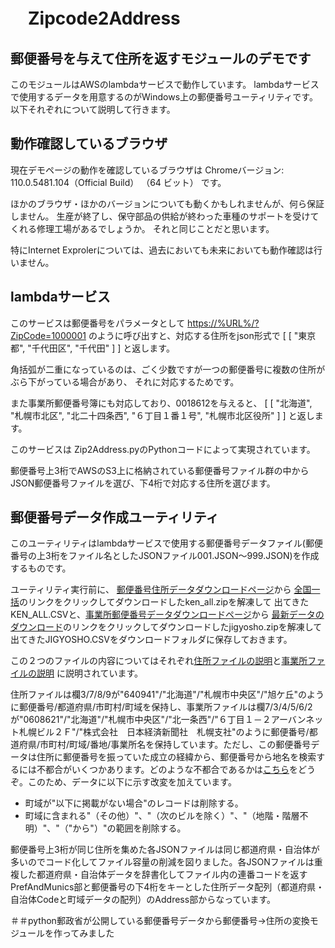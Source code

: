 # 　Zipcode2Address

## 郵便番号を与えて住所を返すモジュールのデモです

このモジュールはAWSのlambdaサービスで動作しています。
lambdaサービスで使用するデータを用意するのがWindows上の郵便番号ユーティリティです。
以下それぞれについて説明して行きます。

## 動作確認しているブラウザ

現在デモページの動作を確認しているブラウザは
Chromeバージョン: 110.0.5481.104（Official Build） （64 ビット）
です。

ほかのブラウザ・ほかのバージョンについても動くかもしれませんが、何ら保証しません。
生産が終了し、保守部品の供給が終わった車種のサポートを受けてくれる修理工場があるでしょうか。
それと同じことだと思います。

特にInternet Exprolerについては、過去においても未来においても動作確認は行いません。

## lambdaサービス

このサービスは郵便番号をパラメータとして
<https://%URL%/?ZipCode=1000001>
のように呼び出すと、対応する住所をjson形式で
[
  [
    "東京都",
    "千代田区",
    "千代田"
  ]
]
と返します。

角括弧が二重になっているのは、ごく少数ですが一つの郵便番号に複数の住所がぶら下がっている場合があり、
それに対応するためです。

また事業所郵便番号簿にも対応しており、0018612を与えると、
[
  [
    "北海道",
    "札幌市北区",
    "北二十四条西",
    "６丁目１番１号",
    "札幌市北区役所"
  ]
]
と返します。

このサービスは Zip2Address.pyのPythonコードによって実現されています。

郵便番号上3桁でAWSのS3上に格納されている郵便番号ファイル群の中からJSON郵便番号ファイルを選び、下4桁で対応する住所を選びます。

## 郵便番号データ作成ユーティリティ

このユーティリティはlambdaサービスで使用する郵便番号データファイル(郵便番号の上3桁をファイル名としたJSONファイル001.JSON〜999.JSON)を作成するものです。

ユーティリティ実行前に、
[郵便番号住所データダウンロードページ](https://www.post.japanpost.jp/zipcode/dl/kogaki-zip.html)から
[全国一括](https://www.post.japanpost.jp/zipcode/dl/kogaki/zip/ken_all.zip)のリンクをクリックしてダウンロードしたken_all.zipを解凍して
出てきたKEN_ALL.CSVと、[事業所郵便番号データダウンロードページ](https://www.post.japanpost.jp/zipcode/dl/jigyosyo/index-zip.html)から
[最新データのダウンロード](https://www.post.japanpost.jp/zipcode/dl/jigyosyo/zip/jigyosyo.zip)のリンクをクリックしてダウンロードしたjigyosho.zipを解凍して
出てきたJIGYOSHO.CSVをダウンロードフォルダに保存しておきます。

この２つのファイルの内容についてはそれぞれ[住所ファイルの説明](https://www.post.japanpost.jp/zipcode/dl/readme.html)と[事業所ファイルの説明](https://www.post.japanpost.jp/zipcode/dl/jigyosyo/readme.html)
に説明されています。

住所ファイルは欄3/7/8/9が"640941"/"北海道"/"札幌市中央区"/"旭ケ丘"のように郵便番号/都道府県/市町村/町域を保持し、事業所ファイルは欄7/3/4/5/6/2が"0608621"/"北海道"/"札幌市中央区"/"北一条西"/"６丁目１－２アーバンネット札幌ビル２Ｆ"/"株式会社　日本経済新聞社　札幌支社"のように郵便番号/都道府県/市町村/町域/番地/事業所名を保持しています。ただし、この郵便番号データは住所に郵便番号を振っていた成立の経緯から、郵便番号から地名を検索するには不都合がいくつかあります。どのような不都合であるかは[こちら](https://qiita.com/nanasess/items/0f0aeaa1f72f599b9142)をどうぞ。このため、データに以下に示す改変を加えています。

+ 町域が"以下に掲載がない場合"のレコードは削除する。
+ 町域に含まれる"（その他）"、"（次のビルを除く）"、"（地階・階層不明）"、"（"から"）"の範囲を削除する。

郵便番号上3桁が同じ住所を集めた各JSONファイルは同じ都道府県・自治体が多いのでコード化してファイル容量の削減を図りました。各JSONファイルは重複した都道府県・自治体データを辞書化してファイル内の連番コードを返すPrefAndMunics部と郵便番号の下4桁をキーとした住所データ配列（都道府県・自治体Codeと町域データの配列）のAddress部からなっています。

＃＃python郵政省が公開している郵便番号データから郵便番号→住所の変換モジュールを作ってみました
